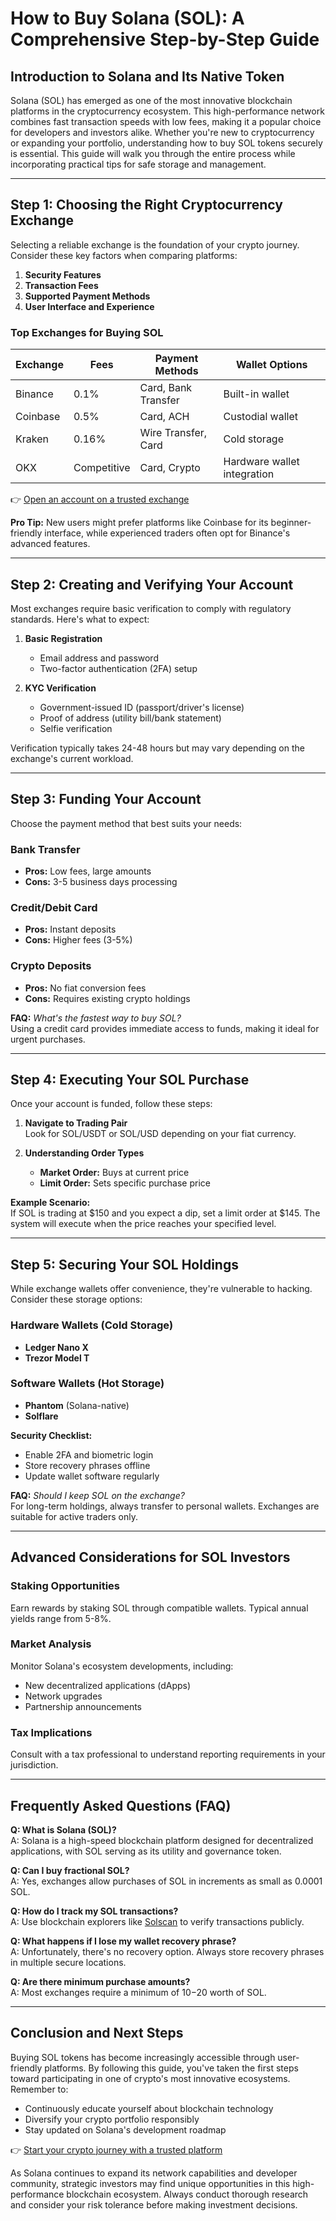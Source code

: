 # How to Buy Solana (SOL): A Comprehensive Step-by-Step Guide

## Introduction to Solana and Its Native Token

Solana (SOL) has emerged as one of the most innovative blockchain platforms in the cryptocurrency ecosystem. This high-performance network combines fast transaction speeds with low fees, making it a popular choice for developers and investors alike. Whether you're new to cryptocurrency or expanding your portfolio, understanding how to buy SOL tokens securely is essential. This guide will walk you through the entire process while incorporating practical tips for safe storage and management.

---

## Step 1: Choosing the Right Cryptocurrency Exchange

Selecting a reliable exchange is the foundation of your crypto journey. Consider these key factors when comparing platforms:

1. **Security Features**  
2. **Transaction Fees**  
3. **Supported Payment Methods**  
4. **User Interface and Experience**

### Top Exchanges for Buying SOL

| Exchange | Fees | Payment Methods | Wallet Options |
|---------|------|------------------|----------------|
| Binance | 0.1% | Card, Bank Transfer | Built-in wallet |
| Coinbase | 0.5% | Card, ACH | Custodial wallet |
| Kraken | 0.16% | Wire Transfer, Card | Cold storage |
| OKX | Competitive | Card, Crypto | Hardware wallet integration |

👉 [Open an account on a trusted exchange](https://bit.ly/okx-bonus)

**Pro Tip:** New users might prefer platforms like Coinbase for its beginner-friendly interface, while experienced traders often opt for Binance's advanced features.

---

## Step 2: Creating and Verifying Your Account

Most exchanges require basic verification to comply with regulatory standards. Here's what to expect:

1. **Basic Registration**  
   - Email address and password  
   - Two-factor authentication (2FA) setup  

2. **KYC Verification**  
   - Government-issued ID (passport/driver's license)  
   - Proof of address (utility bill/bank statement)  
   - Selfie verification  

Verification typically takes 24-48 hours but may vary depending on the exchange's current workload.

---

## Step 3: Funding Your Account

Choose the payment method that best suits your needs:

### Bank Transfer  
- **Pros:** Low fees, large amounts  
- **Cons:** 3-5 business days processing  

### Credit/Debit Card  
- **Pros:** Instant deposits  
- **Cons:** Higher fees (3-5%)  

### Crypto Deposits  
- **Pros:** No fiat conversion fees  
- **Cons:** Requires existing crypto holdings  

**FAQ:** *What's the fastest way to buy SOL?*  
Using a credit card provides immediate access to funds, making it ideal for urgent purchases.

---

## Step 4: Executing Your SOL Purchase

Once your account is funded, follow these steps:

1. **Navigate to Trading Pair**  
   Look for SOL/USDT or SOL/USD depending on your fiat currency.

2. **Understanding Order Types**  
   - **Market Order:** Buys at current price  
   - **Limit Order:** Sets specific purchase price  

**Example Scenario:**  
If SOL is trading at $150 and you expect a dip, set a limit order at $145. The system will execute when the price reaches your specified level.

---

## Step 5: Securing Your SOL Holdings

While exchange wallets offer convenience, they're vulnerable to hacking. Consider these storage options:

### Hardware Wallets (Cold Storage)  
- **Ledger Nano X**  
- **Trezor Model T**  

### Software Wallets (Hot Storage)  
- **Phantom** (Solana-native)  
- **Solflare**  

**Security Checklist:**  
- Enable 2FA and biometric login  
- Store recovery phrases offline  
- Update wallet software regularly  

**FAQ:** *Should I keep SOL on the exchange?*  
For long-term holdings, always transfer to personal wallets. Exchanges are suitable for active traders only.

---

## Advanced Considerations for SOL Investors

### Staking Opportunities  
Earn rewards by staking SOL through compatible wallets. Typical annual yields range from 5-8%.

### Market Analysis  
Monitor Solana's ecosystem developments, including:  
- New decentralized applications (dApps)  
- Network upgrades  
- Partnership announcements  

### Tax Implications  
Consult with a tax professional to understand reporting requirements in your jurisdiction.

---

## Frequently Asked Questions (FAQ)

**Q: What is Solana (SOL)?**  
A: Solana is a high-speed blockchain platform designed for decentralized applications, with SOL serving as its utility and governance token.

**Q: Can I buy fractional SOL?**  
A: Yes, exchanges allow purchases of SOL in increments as small as 0.0001 SOL.

**Q: How do I track my SOL transactions?**  
A: Use blockchain explorers like [Solscan](https://solscan.io/) to verify transactions publicly.

**Q: What happens if I lose my wallet recovery phrase?**  
A: Unfortunately, there's no recovery option. Always store recovery phrases in multiple secure locations.

**Q: Are there minimum purchase amounts?**  
A: Most exchanges require a minimum of $10-$20 worth of SOL.

---

## Conclusion and Next Steps

Buying SOL tokens has become increasingly accessible through user-friendly platforms. By following this guide, you've taken the first steps toward participating in one of crypto's most innovative ecosystems. Remember to:  

- Continuously educate yourself about blockchain technology  
- Diversify your crypto portfolio responsibly  
- Stay updated on Solana's development roadmap  

👉 [Start your crypto journey with a trusted platform](https://bit.ly/okx-bonus)

As Solana continues to expand its network capabilities and developer community, strategic investors may find unique opportunities in this high-performance blockchain ecosystem. Always conduct thorough research and consider your risk tolerance before making investment decisions.